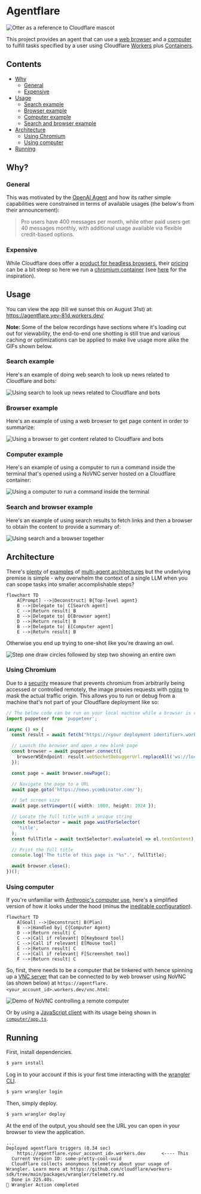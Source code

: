 # Agentflare

![Otter as a reference to Cloudflare mascot](assets/otter.png)

This project provides an agent that can use a [web browser](#using-chromium) and a [computer](#using-computer) to fulfill tasks specified by a user using Cloudflare [Workers](https://developers.cloudflare.com/workers/) plus [Containers](https://developers.cloudflare.com/containers/).

## Contents

* [Why](#why)
  * [General](#general)
  * [Expensive](#expensive)
* [Usage](#usage)
  * [Search example](#search-example)
  * [Browser example](#browser-example)
  * [Computer example](#computer-example)
  * [Search and browser example](#search-and-browser-example)
* [Architecture](#architecture)
  * [Using Chromium](#using-chromium)
  * [Using computer](#using-computer)
* [Running](#running)

## Why?

### General

This was motivated by the [OpenAI Agent](https://openai.com/index/introducing-chatgpt-agent/) and how its rather simple capabilities were constrained in terms of available usages (the below's from their announcement):

> Pro users have 400 messages per month, while other paid users get 40 messages monthly, with additional usage available via flexible credit-based options.

### Expensive

While Cloudflare does offer a [product for headless browsers](https://developers.cloudflare.com/browser-rendering/), their [pricing](https://developers.cloudflare.com/browser-rendering/platform/pricing/) can be a bit steep so here we run a [chromium container](https://github.com/lsd-so/agentflare/blob/main/browser/Dockerfile) (see [here](https://hub.docker.com/r/zenika/alpine-chrome) for the inspiration).

## Usage

You can view the app (till we sunset this on August 31st) at: https://agentflare.yev-81d.workers.dev/

**Note:** Some of the below recordings have sections where it's loading cut out for viewability, the end-to-end one shotting is still true and various caching or optimizations can be applied to make live usage more alike the GIFs shown below.

### Search example

Here's an example of doing web search to look up news related to Cloudflare and bots:

![Using search to look up news related to Cloudflare and bots](assets/search_usage.gif)

### Browser example

Here's an example of using a web browser to get page content in order to summarize:

![Using a browser to get content related to Cloudflare and bots](assets/browser_usage.gif)

### Computer example

Here's an example of using a computer to run a command inside the terminal that's opened using a NoVNC server hosted on a Cloudflare container:

![Using a computer to run a command inside the terminal](assets/computer_usage.gif)

### Search and browser example

Here's an example of using search results to fetch links and then a browser to obtain the content to provide a summary of:

![Using search and a browser together](assets/search_and_browser_usage.gif)

## Architecture

There's [plenty](https://langchain-ai.github.io/langgraph/concepts/multi_agent/) of [examples](https://www.anthropic.com/engineering/multi-agent-research-system) of [multi-agent architectures](https://www.google.com/search?q=multi-agent+architecture) but the underlying premise is simple - why overwhelm the context of a single LLM when you can scope tasks into smaller accomplishable steps?

```mermaid
flowchart TD
    A[Prompt] -->|Deconstruct| B{Top-level agent}
    B -->|Delegate to| C[Search agent]
	C -->|Return result| B
    B -->|Delegate to| D[Browser agent]
	D -->|Return result| B
    B -->|Delegate to| E[Computer agent]
	E -->|Return result| B
```

Otherwise you end up trying to one-shot like you're drawing an owl.

![Step one draw circles followed by step two showing an entire own](assets/owl.png)

### Using Chromium

Due to a [security](https://chromium-review.googlesource.com/c/chromium/src/+/952522) measure that prevents chromium from arbitrarily being accessed or controlled remotely, the image proxies requests with [nginx](https://github.com/lsd-so/agentflare/blob/main/browser/nginx.conf#L26) to mask the actual traffic origin. This allows you to run or debug from a machine that's not part of your Cloudflare deployment like so:

```typescript
// The below code can be run on your local machine while a browser is run in a Cloudflare container
import puppeteer from 'puppeteer';

(async () => {
  const result = await fetch("https://<your deployment identifier>.workers.dev/json/version").then(res => res.json());

  // Launch the browser and open a new blank page
  const browser = await puppeteer.connect({
    browserWSEndpoint: result.webSocketDebuggerUrl.replaceAll('ws://localhost', 'wss://<your deployment identifier>.workers.dev')
  });

  const page = await browser.newPage();

  // Navigate the page to a URL
  await page.goto('https://news.ycombinator.com/');

  // Set screen size
  await page.setViewport({ width: 1080, height: 1024 });

  // Locate the full title with a unique string
  const textSelector = await page.waitForSelector(
    'title',
  );
  const fullTitle = await textSelector?.evaluate(el => el.textContent);

  // Print the full title
  console.log('The title of this page is "%s".', fullTitle);

  await browser.close();
})();
```

### Using computer

If you're unfamiliar with [Anthropic's computer use](https://github.com/anthropics/anthropic-quickstarts/tree/main/computer-use-demo), here's a simplified version of how it looks under the hood (minus the [ineditable configuration](https://github.com/anthropics/anthropic-quickstarts/blob/a78013a3c8d7c120d2ad6cfb9f6f40edab4c4815/computer-use-demo/computer_use_demo/tools/computer.py#L89)).

```mermaid
flowchart TD
    A[Goal] -->|Deconstruct| B(Plan)
    B -->|Handled by| C{Computer Agent}
    D -->|Return result| C
    C -->|Call if relevant| D[Keyboard tool]
    C -->|Call if relevant| E[Mouse tool]
    E -->|Return result| C
    C -->|Call if relevant| F[Screenshot tool]
    F -->|Return result| C
```

So, first, there needs to be a computer that be tinkered with hence spinning up a [VNC server](https://github.com/lsd-so/agentflare/blob/main/computer/supervisord.conf#L181) that can be connected to by web browser using NoVNC (as shown below) at `https://agentflare.<your_account_id>.workers.dev/vnc.html`:

![Demo of NoVNC controlling a remote computer](assets/novnc_demo.gif)

Or by using a [JavaScript client](https://www.npmjs.com/package/vnc-rfb-client) with its usage being shown in [`computer/app.ts`](https://github.com/lsd-so/agentflare/blob/main/computer/app.ts#L20).

## Running

First, install dependencies.

```bash
$ yarn install
```

Log in to your account if this is your first time interacting with the [wrangler CLI](https://developers.cloudflare.com/workers/wrangler/).

```bash
$ yarn wrangler login
```

Then, simply deploy.

```bash
$ yarn wrangler deploy
```

At the end of the output, you should see the URL you can open in your browser to view the application.

```
...
Deployed agentflare triggers (0.34 sec)
    https://agentflare.<your_account_id>.workers.dev      <---- This
  Current Version ID: some-pretty-cool-uuid
  Cloudflare collects anonymous telemetry about your usage of Wrangler. Learn more at https://github.com/cloudflare/workers-sdk/tree/main/packages/wrangler/telemetry.md
  Done in 225.40s.
🏁 Wrangler Action completed
```
